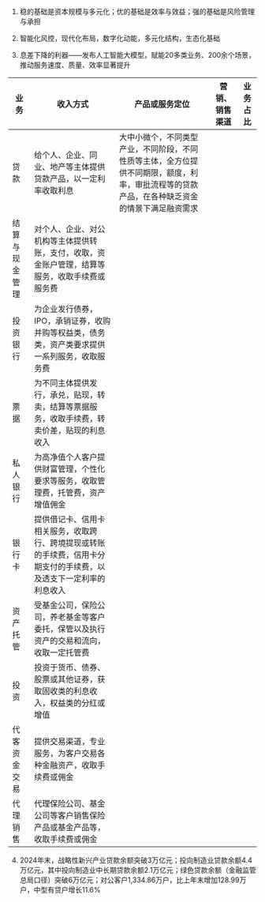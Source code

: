 1. 稳的基础是资本规模与多元化；优的基础是效率与效益；强的基础是风险管理与承担

2. 智能化风控，现代化布局，数字化动能，多元化结构，生态化基础
3. 息差下降的利器——发布人工智能大模型，赋能20多类业务、200余个场景，推动服务速度、质量、效率显著提升


| 业务      | 收入方式                                                      | 产品或服务定位                                                                | 营销、销售渠道 | 业务占比 |
| ------- | --------------------------------------------------------- | ---------------------------------------------------------------------- | ------- | ---- |
| 贷款      | 给个人、企业、同业、地产等主体提供贷款产品，以一定利率收取利息                           | 大中小微个，不同类型产业，不同阶段，不同性质等主体，全方位提供不同期限，额度，利率，审批流程等的贷款产品，在各种缺乏资金的情景下满足融资需求 |         |      |
| 结算与现金管理 | 对个人、企业、对公机构等主体提供转账，支付，收取，资金账户管理，结算等服务，收取手续费或服务费           |                                                                        |         |      |
| 投资银行    | 为企业发行债券，IPO，承销证券，收购并购等权益类，债务类，资产类要求提供一系列服务，收取服务费          |                                                                        |         |      |
| 票据      | 为不同主体提供发行，承兑，贴现，转卖，结算等票据服务，收取手续费，转卖价差，贴现的利息收入             |                                                                        |         |      |
| 私人银行    | 为高净值个人客户提供财富管理，个性化要求等服务，收取管理费，托管费，资产增值佣金                  |                                                                        |         |      |
| 银行卡     | 提供借记卡、信用卡相关服务，收取跨行、跨境提现或转账的手续费，信用卡分期支付的手续费，以及透支下一定利率的利息收入 |                                                                        |         |      |
| 资产托管    | 受基金公司，保险公司，养老基金等客户委托，保管以及执行资产的交易和流向，收取一定托管费               |                                                                        |         |      |
| 投资      | 投资于货币、债券、股票或其他证券，获取固收类的利息收入，权益类的分红或增值                     |                                                                        |         |      |
| 代客资金交易  | 提供交易渠道，专业服务，为客户交易各种金融资产，收取手续费或佣金                          |                                                                        |         |      |
| 代理销售    | 代理保险公司、基金公司等客户销售保险产品或基金产品等，收取手续费或佣金                       |                                                                        |         |      |

4. 2024年末，战略性新兴产业贷款余额突破3万亿元；投向制造业贷款余额4.4万亿元，其中投向制造业中长期贷款余额2.1万亿元；绿色贷款余额（金融监管总局口径）突破6万亿元；对公客户1,334.86万户，比上年末增加128.99万户，中型有贷户增长11.6%